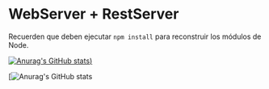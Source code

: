 # WebServer + RestServer

Recuerden que deben ejecutar ``` npm install ``` para reconstruir los módulos de Node.




[![Anurag's GitHub stats](https://github-readme-stats.vercel.app/api?username=solnoguera&show_icons=true&theme=radical))](https://github.com/anuraghazra/github-readme-stats&hide=contribs)

[![Anurag's GitHub stats](https://github-readme-stats.vercel.app/api/top-langs/?username=solnoguera&layout=compact&hide=Handlebars,CSS)
